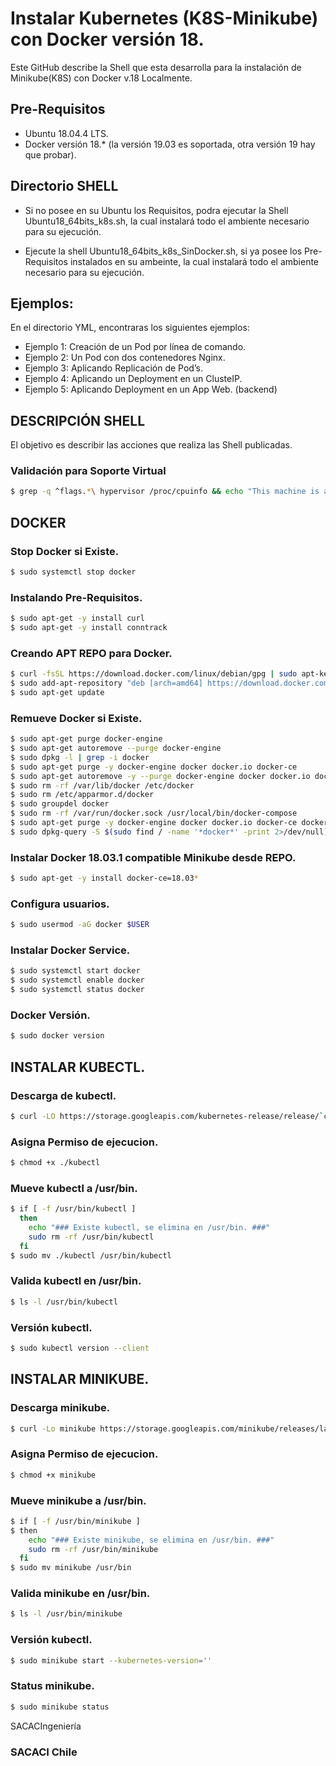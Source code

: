 # Instalar Kubernetes (K8S-Minikube) con Docker versión 18.

Este GitHub describe la Shell que esta desarrolla para la instalación de Minikube(K8S) con Docker v.18 Localmente.

## Pre-Requisitos
* Ubuntu 18.04.4 LTS.
* Docker versión 18.* (la versión 19.03 es soportada, otra versión 19 hay que probar).

## Directorio SHELL
* Si no posee en su Ubuntu los Requisitos, podra ejecutar la Shell Ubuntu18_64bits_k8s.sh, la cual instalará todo el ambiente necesario para su ejecución.

* Ejecute la shell Ubuntu18_64bits_k8s_SinDocker.sh, si ya posee los Pre-Requisitos instalados en su ambeinte, la cual instalará todo el ambiente necesario para su ejecución. 


## Ejemplos:
En el directorio YML, encontraras los siguientes ejemplos:
* Ejemplo 1: Creación de un Pod por línea de comando.
* Ejemplo 2: Un Pod con dos contenedores Nginx.
* Ejemplo 3: Aplicando Replicación de Pod’s.
* Ejemplo 4: Aplicando un Deployment en un ClusteIP.
* Ejemplo 5: Aplicando Deployment en un App Web. (backend)

## DESCRIPCIÓN SHELL

El objetivo es describir las acciones que realiza las Shell publicadas.

### Validación para Soporte Virtual
```sh
$ grep -q ^flags.*\ hypervisor /proc/cpuinfo && echo "This machine is a VM"
```
## DOCKER
### Stop Docker si Existe.
```sh
$ sudo systemctl stop docker
```
### Instalando Pre-Requisitos.
```sh
$ sudo apt-get -y install curl
$ sudo apt-get -y install conntrack
```
### Creando APT REPO para Docker.
```sh
$ curl -fsSL https://download.docker.com/linux/debian/gpg | sudo apt-key add -
$ sudo add-apt-repository "deb [arch=amd64] https://download.docker.com/linux/ubuntu xenial stable"
$ sudo apt-get update
```
### Remueve Docker si Existe.
```sh
$ sudo apt-get purge docker-engine
$ sudo apt-get autoremove --purge docker-engine
$ sudo dpkg -l | grep -i docker
$ sudo apt-get purge -y docker-engine docker docker.io docker-ce  
$ sudo apt-get autoremove -y --purge docker-engine docker docker.io docker-ce  
$ sudo rm -rf /var/lib/docker /etc/docker
$ sudo rm /etc/apparmor.d/docker
$ sudo groupdel docker
$ sudo rm -rf /var/run/docker.sock /usr/local/bin/docker-compose
$ sudo apt-get purge -y docker-engine docker docker.io docker-ce docker-ce-cli
$ sudo dpkg-query -S $(sudo find / -name '*docker*' -print 2>/dev/null)
```
### Instalar Docker 18.03.1 compatible Minikube desde REPO.
```sh
$ sudo apt-get -y install docker-ce=18.03*
```
### Configura usuarios.
```sh
$ sudo usermod -aG docker $USER
```
### Instalar Docker Service.
```sh
$ sudo systemctl start docker
$ sudo systemctl enable docker
$ sudo systemctl status docker
```
### Docker Versión.
```sh
$ sudo docker version
```
## INSTALAR KUBECTL.
### Descarga de kubectl.
```sh
$ curl -LO https://storage.googleapis.com/kubernetes-release/release/`curl -s https://storage.googleapis.com/kubernetes-release/release/stable.txt`/bin/linux/amd64/kubectl
```
### Asigna Permiso de ejecucion.
```sh
$ chmod +x ./kubectl
```
### Mueve kubectl a /usr/bin.
```sh
$ if [ -f /usr/bin/kubectl ]
  then
    echo "### Existe kubectl, se elimina en /usr/bin. ###"
    sudo rm -rf /usr/bin/kubectl
  fi
$ sudo mv ./kubectl /usr/bin/kubectl
```
### Valida kubectl en /usr/bin.
```sh
$ ls -l /usr/bin/kubectl
```
### Versión kubectl.
```sh
$ sudo kubectl version --client
```
## INSTALAR MINIKUBE.
### Descarga minikube.
```sh
$ curl -Lo minikube https://storage.googleapis.com/minikube/releases/latest/minikube-linux-amd64
```
### Asigna Permiso de ejecucion.
```sh
$ chmod +x minikube
```
### Mueve minikube a /usr/bin.
```sh
$ if [ -f /usr/bin/minikube ]
$ then
    echo "### Existe minikube, se elimina en /usr/bin. ###"
    sudo rm -rf /usr/bin/minikube
  fi
$ sudo mv minikube /usr/bin
```
### Valida minikube en /usr/bin.
```sh
$ ls -l /usr/bin/minikube
```
### Versión kubectl.
```sh
$ sudo minikube start --kubernetes-version=''
```
### Status minikube.
```sh
$ sudo minikube status
```

SACACIngeniería
### SACACI Chile

